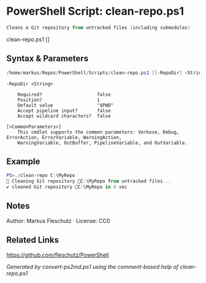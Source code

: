 # PowerShell Script: clean-repo.ps1
```powershell
Cleans a Git repository from untracked files (including submodules)
```

clean-repo.ps1 [<RepoDir>]

## Syntax & Parameters
```powershell
/home/markus/Repos/PowerShell/Scripts/clean-repo.ps1 [[-RepoDir] <String>] [<CommonParameters>]
```

```
-RepoDir <String>
    
    Required?                    false
    Position?                    1
    Default value                "$PWD"
    Accept pipeline input?       false
    Accept wildcard characters?  false
```

```
[<CommonParameters>]
    This cmdlet supports the common parameters: Verbose, Debug, ErrorAction, ErrorVariable, WarningAction, 
    WarningVariable, OutBuffer, PipelineVariable, and OutVariable.
```

## Example
```powershell
PS>./clean-repo C:\MyRepo
🧹 Cleaning Git repository 📂C:\MyRepo from untracked files...
✔️ cleaned Git repository 📂C:\MyRepo in 0 sec
```


## Notes
Author: Markus Fleschutz · License: CC0

## Related Links
https://github.com/fleschutz/PowerShell

*Generated by convert-ps2md.ps1 using the comment-based help of clean-repo.ps1*
